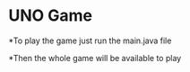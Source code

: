 # UNO Game

*To play the game just run the main.java file 

*Then the whole game will be available to play
